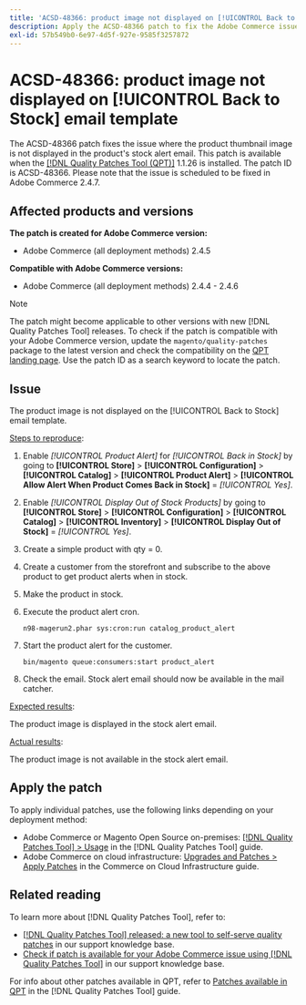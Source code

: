 ```yaml
---
title: 'ACSD-48366: product image not displayed on [!UICONTROL Back to Stock] email template'
description: Apply the ACSD-48366 patch to fix the Adobe Commerce issue where the product thumbnail image is not displayed in the product's stock alert email.
exl-id: 57b549b0-6e97-4d5f-927e-9585f3257872
---
```

# ACSD-48366: product image not displayed on [!UICONTROL Back to Stock] email template

The ACSD-48366 patch fixes the issue where the product thumbnail image is not displayed in the product's stock alert email. This patch is available when the [[!DNL Quality Patches Tool (QPT)]](/help/announcements/adobe-commerce-announcements/magento-quality-patches-released-new-tool-to-self-serve-quality-patches.md) 1.1.26 is installed. The patch ID is ACSD-48366. Please note that the issue is scheduled to be fixed in Adobe Commerce 2.4.7.

## Affected products and versions

**The patch is created for Adobe Commerce version:**

* Adobe Commerce (all deployment methods) 2.4.5

**Compatible with Adobe Commerce versions:**

* Adobe Commerce (all deployment methods) 2.4.4 - 2.4.6

>[!NOTE]
>
>The patch might become applicable to other versions with new [!DNL Quality Patches Tool] releases. To check if the patch is compatible with your Adobe Commerce version, update the `magento/quality-patches` package to the latest version and check the compatibility on the [QPT landing page](https://experienceleague.adobe.com/tools/commerce-quality-patches/index.html). Use the patch ID as a search keyword to locate the patch.

## Issue

The product image is not displayed on the [!UICONTROL Back to Stock] email template.

<u>Steps to reproduce</u>:

1. Enable *[!UICONTROL Product Alert]* for *[!UICONTROL Back in Stock]* by going to **[!UICONTROL Store]** > **[!UICONTROL Configuration]** > **[!UICONTROL Catalog]** > **[!UICONTROL Product Alert]** > **[!UICONTROL Allow Alert When Product Comes Back in Stock]** = *[!UICONTROL Yes]*.
1. Enable *[!UICONTROL Display Out of Stock Products]* by going to **[!UICONTROL Store]** > **[!UICONTROL Configuration]** > **[!UICONTROL Catalog]** > **[!UICONTROL Inventory]** > **[!UICONTROL Display Out of Stock]** = *[!UICONTROL Yes]*.
1. Create a simple product with qty = 0.
1. Create a customer from the storefront and subscribe to the above product to get product alerts when in stock.
1. Make the product in stock.
1. Execute the product alert cron.

    ```
    n98-magerun2.phar sys:cron:run catalog_product_alert
    ```

1. Start the product alert for the customer.

    ```
    bin/magento queue:consumers:start product_alert
    ```

1. Check the email. Stock alert email should now be available in the mail catcher.

<u>Expected results</u>:

The product image is displayed in the stock alert email.

<u>Actual results</u>:

The product image is not available in the stock alert email.

## Apply the patch

To apply individual patches, use the following links depending on your deployment method:

* Adobe Commerce or Magento Open Source on-premises: [[!DNL Quality Patches Tool] > Usage](https://experienceleague.adobe.com/docs/commerce-operations/tools/quality-patches-tool/usage.html) in the [!DNL Quality Patches Tool] guide.
* Adobe Commerce on cloud infrastructure: [Upgrades and Patches > Apply Patches](https://experienceleague.adobe.com/docs/commerce-cloud-service/user-guide/develop/upgrade/apply-patches.html) in the Commerce on Cloud Infrastructure guide.

## Related reading

To learn more about [!DNL Quality Patches Tool], refer to:

* [[!DNL Quality Patches Tool] released: a new tool to self-serve quality patches](/help/announcements/adobe-commerce-announcements/magento-quality-patches-released-new-tool-to-self-serve-quality-patches.md) in our support knowledge base.
* [Check if patch is available for your Adobe Commerce issue using [!DNL Quality Patches Tool]](/help/support-tools/patches-available-in-qpt-tool/check-patch-for-magento-issue-with-magento-quality-patches.md) in our support knowledge base.

For info about other patches available in QPT, refer to [Patches available in QPT](https://experienceleague.adobe.com/tools/commerce-quality-patches/index.html) in the [!DNL Quality Patches Tool] guide.
